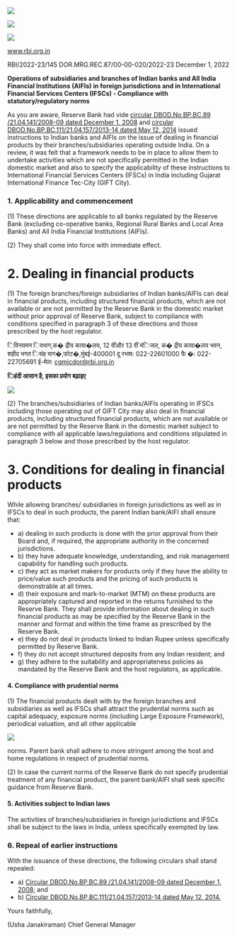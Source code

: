 ![](_page_0_Picture_0.jpeg)

![](_page_0_Picture_1.jpeg)

![](_page_0_Picture_2.jpeg)

www.rbi.org.in

RBI/2022-23/145 DOR.MRG.REC.87/00-00-020/2022-23 December 1, 2022

**Operations of subsidiaries and branches of Indian banks and All India Financial Institutions (AIFIs) in foreign jurisdictions and in International Financial Services Centers (IFSCs) - Compliance with statutory/regulatory norms**

As you are aware, Reserve Bank had vide [circular DBOD.No.BP.BC.89](https://rbi.org.in/Scripts/NotificationUser.aspx?Id=4676&Mode=0)  [/21.04.141/2008-09 dated December 1, 2008](https://rbi.org.in/Scripts/NotificationUser.aspx?Id=4676&Mode=0) and [circular](https://rbi.org.in/Scripts/NotificationUser.aspx?Id=8874&Mode=0)  [DBOD.No.BP.BC.111/21.04.157/2013-14 dated May 12, 2014](https://rbi.org.in/Scripts/NotificationUser.aspx?Id=8874&Mode=0) issued instructions to Indian banks and AIFIs on the issue of dealing in financial products by their branches/subsidiaries operating outside India. On a review, it was felt that a framework needs to be in place to allow them to undertake activities which are not specifically permitted in the Indian domestic market and also to specify the applicability of these instructions to International Financial Services Centers (IFSCs) in India including Gujarat International Finance Tec-City (GIFT City).

### **1. Applicability and commencement**

(1) These directions are applicable to all banks regulated by the Reserve Bank (excluding co-operative banks, Regional Rural Banks and Local Area Banks) and All India Financial Institutions (AIFIs).

(2) They shall come into force with immediate effect.

# **2. Dealing in financial products**

(1) The foreign branches/foreign subsidiaries of Indian banks/AIFIs can deal in financial products, including structured financial products, which are not available or are not permitted by the Reserve Bank in the domestic market without prior approval of Reserve Bank, subject to compliance with conditions specified in paragraph 3 of these directions and those prescribed by the host regulator.

िविनयमन िवभाग,क� द्रीय काया�लय, 12 वींऔर 13 वीं मंिजल, क� द्रीय काया�लय भवन, शहीद भगत िसंह माग�,फोट�,मुंबई-400001 दू रभाष: 022-22601000 फै �: 022-22705691 ई-मेल: cgmicdor@rbi.org.in

**िहंदी आसान है, इसका प्रयोग बढ़ाइए**

![](_page_1_Picture_0.jpeg)

(2) The branches/subsidiaries of Indian banks/AIFIs operating in IFSCs including those operating out of GIFT City may also deal in financial products, including structured financial products, which are not available or are not permitted by the Reserve Bank in the domestic market subject to compliance with all applicable laws/regulations and conditions stipulated in paragraph 3 below and those prescribed by the host regulator.

# **3. Conditions for dealing in financial products**

While allowing branches/ subsidiaries in foreign jurisdictions as well as in IFSCs to deal in such products, the parent Indian bank/AIFI shall ensure that:

- a) dealing in such products is done with the prior approval from their Board and, if required, the appropriate authority in the concerned jurisdictions.
- b) they have adequate knowledge, understanding, and risk management capability for handling such products.
- c) they act as market makers for products only if they have the ability to price/value such products and the pricing of such products is demonstrable at all times.
- d) their exposure and mark-to-market (MTM) on these products are appropriately captured and reported in the returns furnished to the Reserve Bank. They shall provide information about dealing in such financial products as may be specified by the Reserve Bank in the manner and format and within the time frame as prescribed by the Reserve Bank.
- e) they do not deal in products linked to Indian Rupee unless specifically permitted by Reserve Bank.
- f) they do not accept structured deposits from any Indian resident; and
- g) they adhere to the suitability and appropriateness policies as mandated by the Reserve Bank and the host regulators, as applicable.

#### **4. Compliance with prudential norms**

(1) The financial products dealt with by the foreign branches and subsidiaries as well as IFSCs shall attract the prudential norms such as capital adequacy, exposure norms (including Large Exposure Framework), periodical valuation, and all other applicable

![](_page_2_Picture_0.jpeg)

norms. Parent bank shall adhere to more stringent among the host and home regulations in respect of prudential norms.

(2) In case the current norms of the Reserve Bank do not specify prudential treatment of any financial product, the parent bank/AIFI shall seek specific guidance from Reserve Bank.

#### **5. Activities subject to Indian laws**

The activities of branches/subsidiaries in foreign jurisdictions and IFSCs shall be subject to the laws in India, unless specifically exempted by law.

### **6. Repeal of earlier instructions**

With the issuance of these directions, the following circulars shall stand repealed:

- a) [Circular DBOD.No.BP.BC.89 /21.04.141/2008-09 dated December 1, 2008;](https://rbi.org.in/scripts/NotificationUser.aspx?Id=4676&Mode=0) and
- b) [Circular DBOD.No.BP.BC.111/21.04.157/2013-14 dated May 12, 2014.](https://rbi.org.in/Scripts/NotificationUser.aspx?Id=8874&Mode=0)

Yours faithfully,

(Usha Janakiraman) Chief General Manager